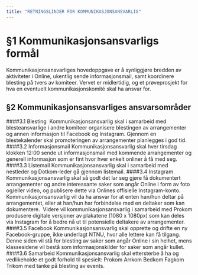 ```yaml
---
title: "RETNINGSLINJER FOR KOMMUNIKASJONSANSVARLIG"
---
```


# §1 Kommunikasjonsansvarligs formål
Kommunikasjonsansvarliges hovedoppgave er å synliggjøre bredden av aktiviteter i Online, ukentlig sende informasjonsmail, samt koordinere blesting på tvers av komiteer. Vervet er midlertidig, og et prøveprosjekt for hva en eventuelt kommunikasjonskomité skal ha ansvar for.
## §2 Kommunikasjonsansvarliges ansvarsområder
####3.1 Blesting 
Kommunikasjonsansvarlig skal i samarbeid med blesteansvarlige i andre komiteer organisere blestingen av arrangementer og annen informasjon til Facebook og Instagram. Gjennom en blestekalender skal promoteringen av arrangementer planlegges i god tid.
####3.2 Informasjonsmail
Kommunikasjonsansvarlig skal hver tirsdag klokken 12:00 sende ut informasjonsmail med kommende arrangementer og generell informasjon som er fint hvor hver enkelt onliner å få med seg.
####3.3 Listemail
Kommunikasjonsansvarlig skal i samarbeid med nestleder og Dotkom-leder gå gjennom listemail.
####3.4 Instagram
Kommunikasjonsansvarlig skal så godt det lar seg gjøre få dokumentert arrangementer og andre interessante saker som angår Online i form av foto og/eller video, og publisere dette via Onlines offisielle Instagram-konto. Kommunikasjonsansvarlig vil da ha ansvar for at enten han/hun deltar på arrangementet, eller at han/hun har forbindelse med en deltaker som kan dokumentere.  Videre vil kommunikasjonsansvarlig i samarbeid med Prokom produsere digitale versjoner av plakatene (1080 x 1080px) som kan deles via Instagram for å bedre nå ut til potensielle deltakere av arrangementer. 
####3.5 Facebook 
Kommunikasjonsansvarlig skal opprette og drifte en ny Facebook-gruppe, ikke underlagt NTNU, hvor alle lettere kan få tilgang. Denne siden vil stå for blesting av saker som angår Online i sin helhet, mens klassesidene vil bestå som informasjonskilder for saker som angår kullet. 
####3.6 Samarbeid
Kommunikasjonsansvarlig skal ettersterbe å ha og vedlikeholde et godt forhold til spesielt:
Prokom
Arrkom
Bedkom
Fagkom
Trikom
med tanke på blesting av events.
